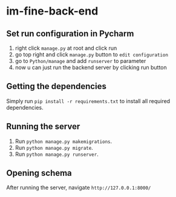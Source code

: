 # im-fine-back-end

## Set run configuration in Pycharm
1. right click `manage.py` at root and click run
2. go top right and click `manage.py` button to `edit configuration`
3. go to `Python/manage` and add `runserver` to parameter
4. now u can just run the backend server by clicking run button

## Getting the dependencies
Simply run `pip install -r requirements.txt` to install all required dependencies.

## Running the server
1. Run `python manage.py makemigrations`.
2. Run `python manage.py migrate`.
3. Run `python manage.py runserver`.

## Opening schema
After running the server, navigate `http://127.0.0.1:8000/`
